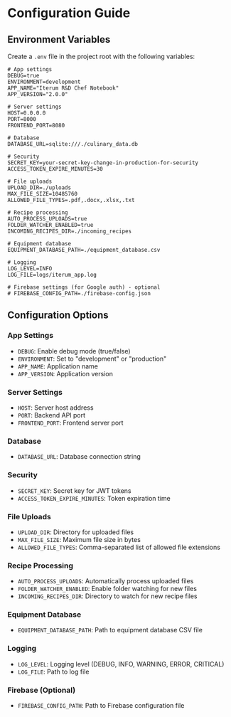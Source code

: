 # Configuration Guide

## Environment Variables

Create a `.env` file in the project root with the following variables:

```env
# App settings
DEBUG=true
ENVIRONMENT=development
APP_NAME="Iterum R&D Chef Notebook"
APP_VERSION="2.0.0"

# Server settings
HOST=0.0.0.0
PORT=8000
FRONTEND_PORT=8080

# Database
DATABASE_URL=sqlite:///./culinary_data.db

# Security
SECRET_KEY=your-secret-key-change-in-production-for-security
ACCESS_TOKEN_EXPIRE_MINUTES=30

# File uploads
UPLOAD_DIR=./uploads
MAX_FILE_SIZE=10485760
ALLOWED_FILE_TYPES=.pdf,.docx,.xlsx,.txt

# Recipe processing
AUTO_PROCESS_UPLOADS=true
FOLDER_WATCHER_ENABLED=true
INCOMING_RECIPES_DIR=./incoming_recipes

# Equipment database
EQUIPMENT_DATABASE_PATH=./equipment_database.csv

# Logging
LOG_LEVEL=INFO
LOG_FILE=logs/iterum_app.log

# Firebase settings (for Google auth) - optional
# FIREBASE_CONFIG_PATH=./firebase-config.json
```

## Configuration Options

### App Settings
- `DEBUG`: Enable debug mode (true/false)
- `ENVIRONMENT`: Set to "development" or "production"
- `APP_NAME`: Application name
- `APP_VERSION`: Application version

### Server Settings
- `HOST`: Server host address
- `PORT`: Backend API port
- `FRONTEND_PORT`: Frontend server port

### Database
- `DATABASE_URL`: Database connection string

### Security
- `SECRET_KEY`: Secret key for JWT tokens
- `ACCESS_TOKEN_EXPIRE_MINUTES`: Token expiration time

### File Uploads
- `UPLOAD_DIR`: Directory for uploaded files
- `MAX_FILE_SIZE`: Maximum file size in bytes
- `ALLOWED_FILE_TYPES`: Comma-separated list of allowed file extensions

### Recipe Processing
- `AUTO_PROCESS_UPLOADS`: Automatically process uploaded files
- `FOLDER_WATCHER_ENABLED`: Enable folder watching for new files
- `INCOMING_RECIPES_DIR`: Directory to watch for new recipe files

### Equipment Database
- `EQUIPMENT_DATABASE_PATH`: Path to equipment database CSV file

### Logging
- `LOG_LEVEL`: Logging level (DEBUG, INFO, WARNING, ERROR, CRITICAL)
- `LOG_FILE`: Path to log file

### Firebase (Optional)
- `FIREBASE_CONFIG_PATH`: Path to Firebase configuration file 